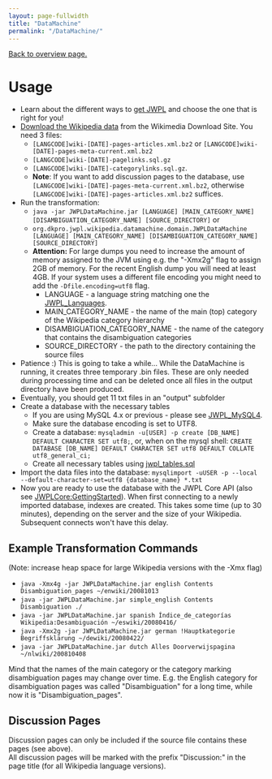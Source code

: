 ```yaml
---
layout: page-fullwidth
title: "DataMachine"
permalink: "/DataMachine/"
---
```


[Back to overview page.](/dkpro-jwpl/documentation/)

# Usage

  * Learn about the different ways to [get JWPL](/dkpro-jwpl/HowToGetJWPL) and choose the one that is right for you!
  * [Download the Wikipedia data](/dkpro-jwpl/HowToGetWikipediaDumps) from the Wikimedia Download Site. You need 3 files: 
    * `[LANGCODE]wiki-[DATE]-pages-articles.xml.bz2` or `[LANGCODE]wiki-[DATE]-pages-meta-current.xml.bz2`
    * `[LANGCODE]wiki-[DATE]-pagelinks.sql.gz`
    * `[LANGCODE]wiki-[DATE]-categorylinks.sql.gz`. 
    * **Note**: If you want to add discussion pages to the database, use `[LANGCODE]wiki-[DATE]-pages-meta-current.xml.bz2`, otherwise `[LANGCODE]wiki-[DATE]-pages-articles.xml.bz2` suffices.
  * Run the transformation: 
    * `java -jar JWPLDataMachine.jar [LANGUAGE] [MAIN_CATEGORY_NAME] [DISAMBIGUATION_CATEGORY_NAME] [SOURCE_DIRECTORY]` or 
    * `org.dkpro.jwpl.wikipedia.datamachine.domain.JWPLDataMachine [LANGUAGE] [MAIN_CATEGORY_NAME] [DISAMBIGUATION_CATEGORY_NAME] [SOURCE_DIRECTORY]`
    * **Attention:** For large dumps you need to increase the amount of memory assigned to the JVM using e.g. the "-Xmx2g" flag to assign 2GB of memory. For the recent English dump you will need at least 4GB. If your system uses a different file encoding you might need to add the `-Dfile.encoding=utf8` flag.
      * LANGUAGE - a language string matching one the [JWPL\_Languages](/dkpro-jwpl/JWPL_Languages).
      * MAIN\_CATEGORY\_NAME - the name of the main (top) category of the Wikipedia category hierarchy
      * DISAMBIGUATION\_CATEGORY\_NAME - the name of the category that contains the disambiguation categories
      * SOURCE\_DIRECTORY - the path to the directory containing the source files
  * Patience :) This is going to take a while... While the DataMachine is running, it creates three temporary .bin files. These are only needed during processing time and can be deleted once all files in the output directory have been produced.
  * Eventually, you should get 11 txt files in an "output" subfolder
  * Create a database with the necessary tables
    * If you are using MySQL 4.x or previous - please see [JWPL\_MySQL4](/dkpro-jwpl/JWPL_MySQL4).
    * Make sure the database encoding is set to UTF8.
    * Create a database: `mysqladmin -u[USER] -p create [DB_NAME] DEFAULT CHARACTER SET utf8;`, or, when on the mysql shell: `CREATE DATABASE [DB_NAME] DEFAULT CHARACTER SET utf8 DEFAULT COLLATE utf8_general_ci;`
    * Create all necessary tables using [jwpl\_tables.sql](https://github.com/dkpro/dkpro-jwpl/blob/master/org.dkpro.jwpl.wikipedia.wikimachine/jwpl_tables.sql)
  * Import the data files into the database: `mysqlimport -uUSER -p --local --default-character-set=utf8 {database_name} *.txt`
  * Now you are ready to use the database with the JWPL Core API (also see [JWPLCore:GettingStarted](/dkpro-jwpl/JWPLCore_GettingStarted)). When first connecting to a newly imported database, indexes are created. This takes some time (up to 30 minutes), depending on the server and the size of your Wikipedia. Subsequent connects won't have this delay.

## Example Transformation Commands
(Note: increase heap space for large Wikipedia versions with the -Xmx flag)

  * `java -Xmx4g -jar JWPLDataMachine.jar english Contents Disambiguation_pages ~/enwiki/20081013`
  * `java -jar JWPLDataMachine.jar simple_english Contents Disambiguation ./`
  * `java -jar JWPLDataMachine.jar spanish Índice_de_categorías Wikipedia:Desambiguación ~/eswiki/20080416/`
  * `java -Xmx2g -jar JWPLDataMachine.jar german !Hauptkategorie Begriffsklärung ~/dewiki/20080422/`
  * `java -jar JWPLDataMachine.jar dutch Alles Doorverwijspagina ~/nlwiki/200810408`

Mind that the names of the main category or the category marking disambiguation pages may change over time. E.g. the English category for disambiguation pages was called "Disambiguation" for a long time, while now it is "Disambiguation\_pages".

## Discussion Pages

Discussion pages can only be included if the source file contains these pages (see above).<br />
All discussion pages will be marked with the prefix "Discussion:" in the page title (for all Wikipedia language versions).
